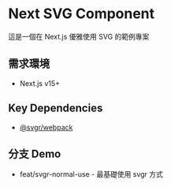# Next SVG Component

這是一個在 Next.js 優雅使用 SVG 的範例專案

## 需求環境
* Next.js v15+

## Key Dependencies
- [@svgr/webpack](https://www.npmjs.com/package/@svgr/webpack)

## 分支 Demo

- feat/svgr-normal-use - 最基礎使用 svgr 方式